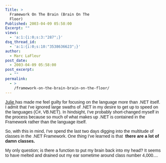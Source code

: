 ```yaml
---
Title: >
  Framework On The Brain (Brain On The
  Floor)
Published: 2003-04-09 05:58:00
Excerpt: ""
views:
  - 'a:1:{i:0;s:3:"287";}'
dsq_thread_id:
  - 'a:1:{i:0;s:10:"3538636623";}'
author:
  - Marc LaFleur
post_date:
  - 2003-04-09 05:58:00
post_excerpt:
  - ""
permalink:
  - >
    /framework-on-the-brain-brain-on-the-floor/
---
```

<p><font face=Arial><a target="_blank"  href="http://dotnetweblogs.com/JLerman/posts/5069.aspx">Julie </a>has made me feel guilty for focusing on the language more than .NET itself. I admit that I've ignored large swaths of .NET in my desire to get up to speed on the languages (C#, VB.NET). In hindsight, I've probably short-changed myself in the process because so much of what makes up .NET is contained in the Framework rather than the language itself.</font></p>
<p><font face=Arial>So, with this in mind, I've spend the last two days digging into the multitude of classes in the .NET Framework. One thing I've learned is that <b>&nbsp;there are a lot of damn classes.</b></font></p>
<p><font face=Arial>My only question; is there a function to put my brain back into my head? It seems to have melted and drained out my ear sometime around class number 4,000....</font></p>